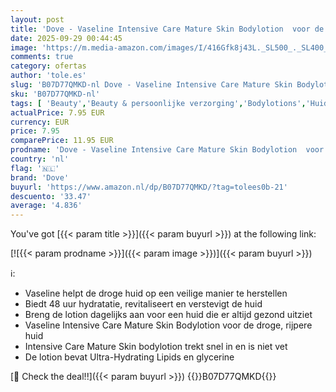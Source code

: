 ```yaml
---
layout: post
title: 'Dove - Vaseline Intensive Care Mature Skin Bodylotion  voor de droge  rijpere huid  tot 48 uur hydratatie en versteviging - 400 ml'
date: 2025-09-29 00:44:45
image: 'https://m.media-amazon.com/images/I/416Gfk8j43L._SL500_._SL400_.jpg'
comments: true
category: ofertas
author: 'tole.es'
slug: 'B07D77QMKD-nl Dove - Vaseline Intensive Care Mature Skin Bodylotion voor...'
sku: 'B07D77QMKD-nl'
tags: [ 'Beauty','Beauty & persoonlijke verzorging','Bodylotions','Huidverzorging','Lichaamverzorgingsproducten','Vochtinbrengende middelen voor lichaam','dove','🇳🇱', ]
actualPrice: 7.95 EUR
currency: EUR
price: 7.95
comparePrice: 11.95 EUR
prodname: 'Dove - Vaseline Intensive Care Mature Skin Bodylotion  voor de droge  rijpere huid  tot 48 uur hydratatie en versteviging - 400 ml'
country: 'nl'
flag: '🇳🇱'
brand: 'Dove'
buyurl: 'https://www.amazon.nl/dp/B07D77QMKD/?tag=tolees0b-21'
descuento: '33.47'
average: '4.836'
---
```


You've got [{{< param title >}}]({{< param buyurl >}}) at the following link:

[![{{< param prodname >}}]({{< param image >}})]({{< param buyurl >}})

ℹ️:

- Vaseline helpt de droge huid op een veilige manier te herstellen
- Biedt 48 uur hydratatie, revitaliseert en verstevigt de huid
- Breng de lotion dagelijks aan voor een huid die er altijd gezond uitziet
- Vaseline Intensive Care Mature Skin Bodylotion voor de droge, rijpere huid
- Intensive Care Mature Skin bodylotion trekt snel in en is niet vet
- De lotion bevat Ultra-Hydrating Lipids en glycerine

[🛒 Check the deal!!]({{< param buyurl >}})
{{<world>}}B07D77QMKD{{</world>}}
